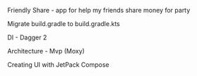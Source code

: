 <p>Friendly Share - app for help my friends share money for party</p>

<p>Migrate build.gradle to build.gradle.kts</p>
<p>DI - Dagger 2</p>
<p>Architecture - Mvp (Moxy)</p>

<p>Creating UI with JetPack Compose</p>
